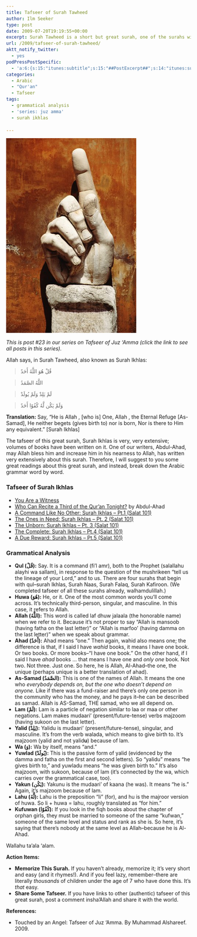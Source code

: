 ```yaml
---
title: Tafseer of Surah Tawheed
author: Ilm Seeker
type: post
date: 2009-07-20T19:19:55+00:00
excerpt: Surah Tawheed is a short but great surah, one of the surahs with the most authentic narrations about its virtues. We cover some in-depth tafseer of this surah--from which volumes of books are written--and dive down into the word-by-word analysis of the Arabic grammar.
url: /2009/tafseer-of-surah-tawheed/
aktt_notify_twitter:
  - yes
podPressPostSpecific:
  - 'a:6:{s:15:"itunes:subtitle";s:15:"##PostExcerpt##";s:14:"itunes:summary";s:15:"##PostExcerpt##";s:15:"itunes:keywords";s:17:"##WordPressCats##";s:13:"itunes:author";s:10:"##Global##";s:15:"itunes:explicit";s:2:"No";s:12:"itunes:block";s:2:"No";}'
categories:
  - Arabic
  - "Qur'an"
  - Tafseer
tags:
  - grammatical analysis
  - 'series: juz amma'
  - surah ikhlas

---
```

<img src="/wp-content/uploads/shahada-finger.jpg" alt="a hand with the shahada finger pointing" title="a hand with the shahada finger pointing" class="alignnone size-full wp-image-1262" />

_This is post #23 in our series on Tafseer of Juz &#8216;Amma (click the link to see all posts in this series)._

Allah says, in Surah Tawheed, also known as Surah Ikhlas:

> قُلْ هُوَ اللَّهُ أَحَدٌ
  
> اللَّهُ الصَّمَدُ
  
> لَمْ يَلِدْ وَلَمْ يُولَدْ
  
> وَلَمْ يَكُن لَّهُ كُفُوًا أَحَدٌ 

**Translation:** Say, &#8220;He is Allah , [who is] One, Allah , the Eternal Refuge [As-Samad], He neither begets (gives birth to) nor is born, Nor is there to Him any equivalent.&#8221; [Surah Ikhlas]

The tafseer of this great surah, Surah Ikhlas is very, very extensive; volumes of books have been written on it. One of our writers, Abdul-Ahad, may Allah bless him and increase him in his nearness to Allah, has written very extensively about this surah. Therefore, I will suggest to you some great readings about this great surah, and instead, break down the Arabic grammar word by word.

### Tafseer of Surah Ikhlas

  * [You Are a Witness][1]
  * [Who Can Recite a Third of the Qur&#8217;an Tonight?][2] by Abdul-Ahad
  * [A Command Like No Other: Surah Ikhlas – Pt.1 (Salat 101)][3]
  * [The Ones in Need: Surah Ikhlas – Pt. 2 (Salat 101)][4]
  * [The Unborn: Surah Ikhlas – Pt. 3 (Salat 101)][5]
  * [The Complete: Surah Ikhlas – Pt.4 (Salat 101)][6]
  * [A Due Reward: Surah Ikhlas – Pt.5 (Salat 101)][7]

### Grammatical Analysis

  * **Qul (قُلْ):** Say. It is a command (fi&#8217;l amr), both to the Prophet (salallahu alayhi wa sallam), in response to the question of the mushrikeen &#8220;tell us the lineage of your Lord,&#8221; and to us. There are four surahs that begin with qul&#8211;surah Ikhlas, Surah Naas, Surah Falaq, Surah Kafiroon. (We completed tafseer of all these surahs already, walhamdulillah.)
  * **Huwa (هُوَ):** He, or it. One of the most common words you&#8217;ll come across. It&#8217;s technically third-person, singular, and masculine. In this case, it refers to Allah.
  * **Allah (اللَّهُ):** This word is called laf dhuw jalaala (the honorable name) when we refer to it. Because it&#8217;s not proper to say &#8220;Allah is mansoob (having fatha on the last letter)&#8221; or &#8220;Allah is marfoo&#8217; (having damma on the last letter)&#8221; when we speak about grammar.
  * **Ahad (أَحَدٌ):** Ahad means &#8220;one.&#8221; Then again, wahid also means one; the difference is that, if I said I have _wahid_ books, it means I have one book. Or two books. Or more books&#8211;&#8220;I have one book.&#8221; On the other hand, if I said I have _ahad_ books &#8230; that means I have one and _only one_ book. Not two. Not three. Just one. So here, he is Allah, Al-Ahad&#8211;the one, the unique (perhaps unique is a better translation of ahad).
  * **As-Samad (الصَّمَدُ):** This is one of the names of Allah. It means the one who _everybody depends on, but the one who doesn&#8217;t depend on anyone._ Like if there was a fund-raiser and there&#8217;s only one person in the community who has the money, and he pays it&#8211;he can be described as samad. Allah is AS-Samad, THE samad, who we all depend on.
  * **Lam (لَمْ):** Lam is a particle of negation similar to laa or maa or other negations. Lam makes mudaari&#8217; (present/future-tense) verbs majzoom (having sukoon on the last letter).
  * **Yalid (يَلِدْ):** Yalidu is mudaari&#8217; (present/future-tense), singular, and masculine. It&#8217;s from the verb walada, which means to give birth to. It&#8217;s majzoom (yalid and not yalid**u**) because of lam.
  * **Wa (وَ):** Wa by itself, means &#8220;and.&#8221;
  * **Yuwlad (يُولَدْ):** This is the passive form of yalid (evidenced by the damma and fatha on the first and second letters). So &#8220;yalidu&#8221; means &#8220;he gives birth to,&#8221; and yuwladu means &#8220;he was given birth to.&#8221; It&#8217;s also majzoom, with sukoon, because of lam (it&#8217;s connected by the wa, which carries over the grammatical case, too).
  * **Yakun (يَكُن):** Yakunu is the mudaari&#8217; of kaana (he was). It means &#8220;he is.&#8221; Again, it&#8217;s majzoom because of lam.
  * **Lahu (لَّهُ):** Lahu is the preposition &#8220;li&#8221; (for), and hu is the majroor version of huwa. So li + huwa = lahu, roughly translated as &#8220;for him.&#8221;
  * **Kufuwan (كُفُوًا):** If you look in the fiqh books about the chapter of orphan girls, they must be married to someone of the same &#8220;kufwan,&#8221; someone of the same level and status and rank as she is. So here, it&#8217;s saying that there&#8217;s nobody at the same level as Allah&#8211;because he is Al-Ahad.

Wallahu ta&#8217;ala &#8216;alam.

**Action Items:**

  * **Memorize This Surah.** If you haven&#8217;t already, memorize it; it&#8217;s very short and easy (and it rhymes!). And if you feel lazy, remember&#8211;there are literally _thousands_ of children under the age of 7 who have done this. It&#8217;s _that_ easy.
  * **Share Some Tafseer.** If you have links to other (authentic) tafseer of this great surah, post a comment insha&#8217;Allah and share it with the world.

**References:**

  * Touched by an Angel: Tafseer of Juz &#8216;Amma. By Muhammad Alshareef. 2009.

 [1]: you-are-a-witness
 [2]: who-can-recite-a-third-of-the-quran-tonight
 [3]: a-command-like-no-other-surah-ikhlas-pt1-salat-101
 [4]: the-ones-in-need-surah-ikhlas-pt-2-salat-101
 [5]: the-unborn-surah-ikhlas-pt-3-salat-101
 [6]: the-complete-surah-ikhlas-pt4-salat-101
 [7]: a-due-reward-surah-ikhlas-pt5-salat-101